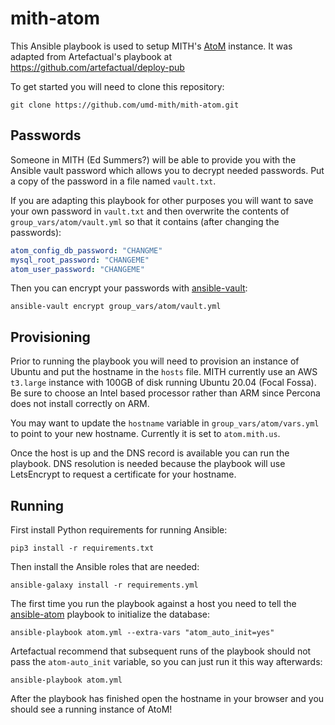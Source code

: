 # mith-atom

This Ansible playbook is used to setup MITH's
[AtoM](https://www.accesstomemory.org/en/) instance. It was adapted from
Artefactual's playbook at https://github.com/artefactual/deploy-pub

To get started you will need to clone this repository:

    git clone https://github.com/umd-mith/mith-atom.git

## Passwords

Someone in MITH (Ed Summers?) will be able to provide you with the Ansible
vault password which allows you to decrypt needed passwords. Put a copy of the
password in a file named `vault.txt`.

If you are adapting this playbook for other purposes you will want to save your
own password in `vault.txt` and then overwrite the contents of
`group_vars/atom/vault.yml` so that it contains (after changing the passwords):

```yaml
atom_config_db_password: "CHANGME" 
mysql_root_password: "CHANGEME"
atom_user_password: "CHANGEME"
```

Then you can encrypt your passwords with 
[ansible-vault](https://docs.ansible.com/ansible/latest/user_guide/vault.html):

    ansible-vault encrypt group_vars/atom/vault.yml

## Provisioning

Prior to running the playbook you will need to provision an instance of Ubuntu
and put the hostname in the `hosts` file. MITH currently use an AWS `t3.large`
instance with 100GB of disk running Ubuntu 20.04 (Focal Fossa). Be sure to
choose an Intel based processor rather than ARM since Percona does not install
correctly on ARM.

You may want to update the `hostname` variable in `group_vars/atom/vars.yml` to
point to your new hostname. Currently it is set to `atom.mith.us`.

Once the host is up and the DNS record is available you can run the playbook.
DNS resolution is needed because the playbook will use LetsEncrypt to request
a certificate for your hostname.

## Running

First install Python requirements for running Ansible:

    pip3 install -r requirements.txt 

Then install the Ansible roles that are needed:

    ansible-galaxy install -r requirements.yml

The first time you run the playbook against a host you need to tell the
[ansible-atom](https://github.com/artefactual/ansible-atom) playbook to
initialize the database:

    ansible-playbook atom.yml --extra-vars "atom_auto_init=yes"

Artefactual recommend that subsequent runs of the playbook should not pass the
`atom-auto_init` variable, so you can just run it this way afterwards:

    ansible-playbook atom.yml

After the playbook has finished open the hostname in your browser and you
should see a running instance of AtoM!
